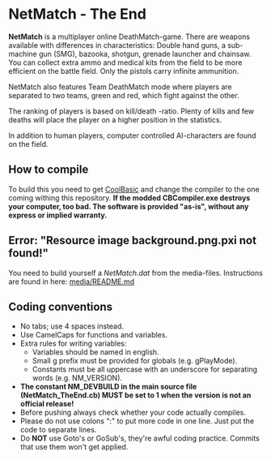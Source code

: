 NetMatch - The End
==================
<strong>NetMatch</strong> is a multiplayer online DeathMatch-game.
There are weapons available with differences in characteristics: Double hand guns, a sub-machine gun (SMG), bazooka, shotgun, grenade launcher and chainsaw.
You can collect extra ammo and medical kits from the field to be more efficient on the battle field.
Only the pistols carry infinite ammunition.

NetMatch also features Team DeathMatch mode where players are separated to two teams, green and red, which fight against the other.

The ranking of players is based on kill/death -ratio. Plenty of kills and few deaths will place the player on a higher position in the statistics.

In addition to human players, computer controlled AI-characters are found on the field. 

How to compile
--------------
To build this you need to get [CoolBasic](http://www.coolbasic.com) and change the compiler to the one coming withing this repository.
<strong>If the modded CBCompiler.exe destroys your computer, too bad. The software is provided "as-is", without any express or implied warranty.</strong>

Error: "Resource image background.png.pxi not found!"
-----------------------------------------------------
You need to build yourself a <em>NetMatch.dat</em> from the media-files.
Instructions are found in here: [media/README.md](https://github.com/VesQ/NetMatch/blob/master/media/README.md)

Coding conventions
------------------
* No tabs; use 4 spaces instead.
* Use CamelCaps for functions and variables.
* Extra rules for writing variables:
  - Variables should be named in english.
  - Small g prefix must be provided for globals (e.g. gPlayMode).
  - Constants must be all uppercase with an underscore for separating words (e.g. NM_VERSION).
* <strong>The constant NM_DEVBUILD in the main source file (NetMatch_TheEnd.cb) MUST be set to 1
  when the version is not an official release!</strong>
* Before pushing always check whether your code actually compiles.
* Please do not use colons ":" to put more code in one line. Just put the code to separate lines.
* Do <strong>NOT</strong> use Goto's or GoSub's, they're awful coding practice. Commits that use them won't get applied.
